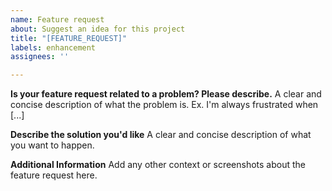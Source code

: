```yaml
---
name: Feature request
about: Suggest an idea for this project
title: "[FEATURE_REQUEST]"
labels: enhancement
assignees: ''

---
```


**Is your feature request related to a problem? Please describe.**
A clear and concise description of what the problem is. Ex. I'm always frustrated when [...]

**Describe the solution you'd like**
A clear and concise description of what you want to happen.

**Additional Information**
Add any other context or screenshots about the feature request here.
